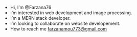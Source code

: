 - Hi, I’m @Farzana76
- I’m interested in web development and image processing.
- I’m a MERN stack developer.
- I’m looking to collaborate on website developement.
- How to reach me farzanamou773@gmail.com

<!---
Farzana76/Farzana76 is a ✨ special ✨ repository because its `README.md` (this file) appears on your GitHub profile.
You can click the Preview link to take a look at your changes.
--->
